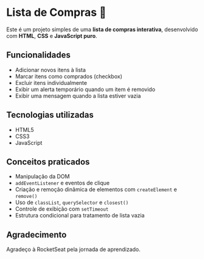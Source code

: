 # Lista de Compras 🛒

Este é um projeto simples de uma **lista de compras interativa**, desenvolvido com **HTML**, **CSS** e **JavaScript puro**.

## Funcionalidades

- Adicionar novos itens à lista
- Marcar itens como comprados (checkbox)
- Excluir itens individualmente
- Exibir um alerta temporário quando um item é removido
- Exibir uma mensagem quando a lista estiver vazia

## Tecnologias utilizadas

- HTML5
- CSS3
- JavaScript

## Conceitos praticados

- Manipulação da DOM
- `addEventListener` e eventos de clique
- Criação e remoção dinâmica de elementos com `createElement` e `remove()`
- Uso de `classList`, `querySelector` e `closest()`
- Controle de exibição com `setTimeout`
- Estrutura condicional para tratamento de lista vazia

## Agradecimento
Agradeço à RocketSeat pela jornada de aprendizado. 

  
